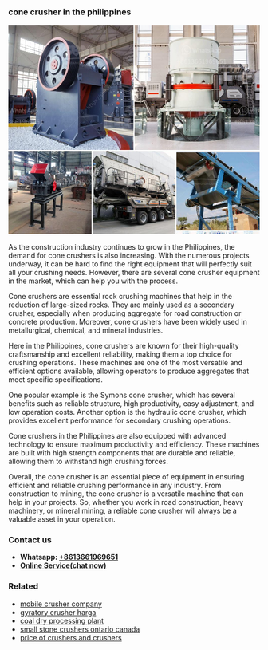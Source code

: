 <h3>cone crusher in the philippines</h3><img src='1704791403.jpg' alt=''><p>As the construction industry continues to grow in the Philippines, the demand for cone crushers is also increasing. With the numerous projects underway, it can be hard to find the right equipment that will perfectly suit all your crushing needs. However, there are several cone crusher equipment in the market, which can help you with the process.</p><p>Cone crushers are essential rock crushing machines that help in the reduction of large-sized rocks. They are mainly used as a secondary crusher, especially when producing aggregate for road construction or concrete production. Moreover, cone crushers have been widely used in metallurgical, chemical, and mineral industries.</p><p>Here in the Philippines, cone crushers are known for their high-quality craftsmanship and excellent reliability, making them a top choice for crushing operations. These machines are one of the most versatile and efficient options available, allowing operators to produce aggregates that meet specific specifications.</p><p>One popular example is the Symons cone crusher, which has several benefits such as reliable structure, high productivity, easy adjustment, and low operation costs. Another option is the hydraulic cone crusher, which provides excellent performance for secondary crushing operations.</p><p>Cone crushers in the Philippines are also equipped with advanced technology to ensure maximum productivity and efficiency. These machines are built with high strength components that are durable and reliable, allowing them to withstand high crushing forces.</p><p>Overall, the cone crusher is an essential piece of equipment in ensuring efficient and reliable crushing performance in any industry. From construction to mining, the cone crusher is a versatile machine that can help in your projects. So, whether you work in road construction, heavy machinery, or mineral mining, a reliable cone crusher will always be a valuable asset in your operation.</p><h3>Contact us</h3><ul><li><strong>Whatsapp:&nbsp;<a href="https://wa.me/8613661969651">+8613661969651</a></strong></li><li><a href="https://swt.shibang-china.com/?git&amp;zhl&amp;cone crusher in the philippines"><strong>Online Service(chat now)</strong></a></li></ul><h3>Related</h3><ul><li><a href='mobile crusher company.md'>mobile crusher company</a></li><li><a href='gyratory crusher harga.md'>gyratory crusher harga</a></li><li><a href='coal dry processing plant.md'>coal dry processing plant</a></li><li><a href='small stone crushers ontario canada.md'>small stone crushers ontario canada</a></li><li><a href='price of crushers and crushers.md'>price of crushers and crushers</a></li></ul>